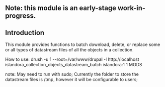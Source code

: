 ## Note: this module is an early-stage work-in-progress.

## Introduction

This module provides functions to batch download, delete, or replace some or all types of datastream files of all the objects in a collection.

How to use:
drush -u 1 --root=/var/www/drupal -l http://localhost islandora_collection_objects_datastream_batch islandora:1 1 MODS

note:
May need to run with sudo;
Currently the folder to store the datastream files is /tmp, however it will be configurable to users;
